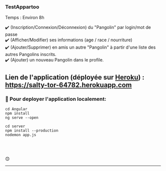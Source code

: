 ### TestAppartoo

Temps :
Environ 8h


✔️ (Inscription/Connexion/Déconnexion) du "Pangolin" par login/mot de passe <br/>
✔️ (Afficher/Modifier) ses informations (age / race / nourriture) <br/>
✔️ (Ajouter/Supprimer) en amis un autre "Pangolin" à partir d'une liste des autres Pangolins inscrits. </br>
✔️ (Ajouter) un nouveau Pangolin dans le profile.


## Lien de l'application (déployée sur [Heroku][website]) : https://salty-tor-64782.herokuapp.com

### 📕 Pour deployer l'application localement:


``` 
cd Angular
npm install
ng serve --open
```

``` 
cd server
npm install --production
nodemon app.js
```


<br />
<br />

😊

---

[website]: https://heroku.com
